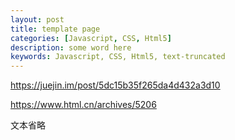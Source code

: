 ```yaml
---
layout: post
title: template page
categories: [Javascript, CSS, Html5]
description: some word here
keywords: Javascript, CSS, Html5, text-truncated
---
```


https://juejin.im/post/5dc15b35f265da4d432a3d10

https://www.html.cn/archives/5206

文本省略
